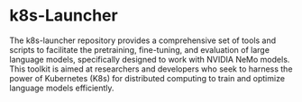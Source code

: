 # k8s-Launcher

The k8s-launcher repository provides a comprehensive set of tools and scripts to facilitate the pretraining, fine-tuning, and evaluation of large language models, specifically designed to work with NVIDIA NeMo models. This toolkit is aimed at researchers and developers who seek to harness the power of Kubernetes (K8s) for distributed computing to train and optimize language models efficiently.

